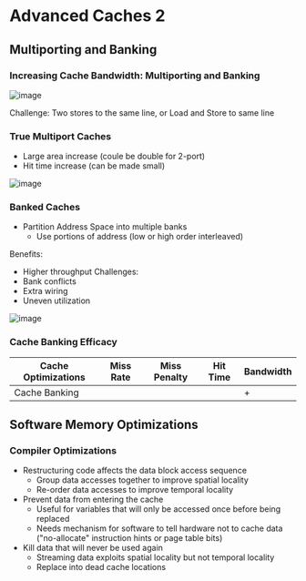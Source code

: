 # Advanced Caches 2
## Multiporting and Banking
### Increasing Cache Bandwidth: Multiporting and Banking
![image](https://github.com/coolnikitav/coding-lessons/assets/30304422/3dd61b1b-9090-444b-88d3-0a6cb1eecd1d)

Challenge: Two stores to the same line, or Load and Store to same line

### True Multiport Caches
- Large area increase (coule be double for 2-port)
- Hit time increase (can be made small)

![image](https://github.com/coolnikitav/coding-lessons/assets/30304422/12fbfe07-d488-42c8-b4b7-25783c65bd06)

### Banked Caches
- Partition Address Space into multiple banks
  - Use portions of address (low or high order interleaved)
 
Benefits:
- Higher throughput
Challenges:
- Bank conflicts
- Extra wiring
- Uneven utilization

![image](https://github.com/coolnikitav/coding-lessons/assets/30304422/f801afa2-79b3-432f-8562-237cff319c0a)

### Cache Banking Efficacy
Cache Optimizations | Miss Rate | Miss Penalty | Hit Time | Bandwidth
 --- | --- | --- | --- | ---
 Cache Banking |  |  |  | +

## Software Memory Optimizations
### Compiler Optimizations
- Restructuring code affects the data block access sequence
  - Group data accesses together to improve spatial locality
  - Re-order data accesses to improve temporal locality
- Prevent data from entering the cache
  - Useful for variables that will only be accessed once before being replaced
  - Needs mechanism for software to tell hardware not to cache data ("no-allocate" instruction hints or page table bits)
- Kill data that will never be used again
  - Streaming data exploits spatial locality but not temporal locality
  - Replace into dead cache locations
